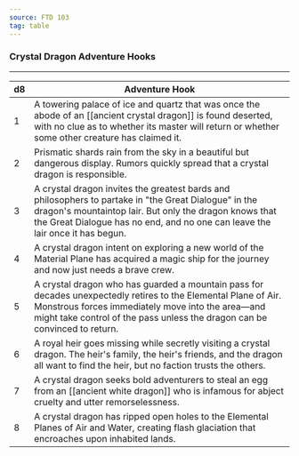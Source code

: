 ```yaml
---
source: FTD 103
tag: table
---
```


### Crystal Dragon Adventure Hooks
---
|d8|Adventure Hook|
|----|------------|
|1|A towering palace of ice and quartz that was once the abode of an [[ancient crystal dragon]] is found deserted, with no clue as to whether its master will return or whether some other creature has claimed it.|
|2|Prismatic shards rain from the sky in a beautiful but dangerous display. Rumors quickly spread that a crystal dragon is responsible.|
|3|A crystal dragon invites the greatest bards and philosophers to partake in "the Great Dialogue" in the dragon's mountaintop lair. But only the dragon knows that the Great Dialogue has no end, and no one can leave the lair once it has begun.|
|4|A crystal dragon intent on exploring a new world of the Material Plane has acquired a magic ship for the journey and now just needs a brave crew.|
|5|A crystal dragon who has guarded a mountain pass for decades unexpectedly retires to the Elemental Plane of Air. Monstrous forces immediately move into the area—and might take control of the pass unless the dragon can be convinced to return.|
|6|A royal heir goes missing while secretly visiting a crystal dragon. The heir's family, the heir's friends, and the dragon all want to find the heir, but no faction trusts the others.|
|7|A crystal dragon seeks bold adventurers to steal an egg from an [[ancient white dragon]] who is infamous for abject cruelty and utter remorselessness.|
|8|A crystal dragon has ripped open holes to the Elemental Planes of Air and Water, creating flash glaciation that encroaches upon inhabited lands.|
